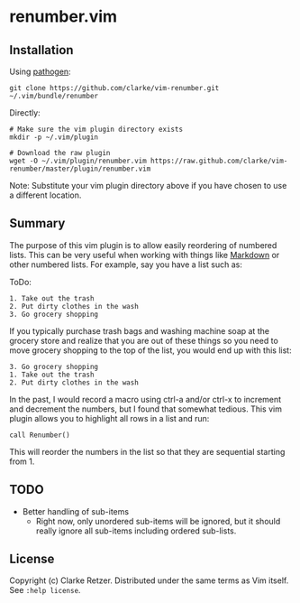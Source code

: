 # renumber.vim

## Installation

Using [pathogen]( https://github.com/tpope/vim-pathogen ):

```
git clone https://github.com/clarke/vim-renumber.git ~/.vim/bundle/renumber
```

Directly:

```
# Make sure the vim plugin directory exists
mkdir -p ~/.vim/plugin

# Download the raw plugin
wget -O ~/.vim/plugin/renumber.vim https://raw.github.com/clarke/vim-renumber/master/plugin/renumber.vim
```

Note: Substitute your vim plugin directory above if you have chosen to use a different location.

## Summary

The purpose of this vim plugin is to allow easily reordering of numbered lists. This can be very useful when working with things like [Markdown](http://daringfireball.net/projects/markdown/) or other numbered lists. For example, say you have a list such as:

ToDo:

```
1. Take out the trash
2. Put dirty clothes in the wash
3. Go grocery shopping
```

If you typically purchase trash bags and washing machine soap at the grocery store and realize that you are out of these things so you need to move grocery shopping to the top of the list, you would end up with this list:

```
3. Go grocery shopping
1. Take out the trash
2. Put dirty clothes in the wash
```

In the past, I would record a macro using ctrl-a and/or ctrl-x to increment and decrement the numbers, but I found that somewhat tedious. This vim plugin allows you to highlight all rows in a list and run:

```
call Renumber()
```

This will reorder the numbers in the list so that they are sequential starting from 1.


## TODO
- Better handling of sub-items
    - Right now, only unordered sub-items will be ignored, but it should really ignore all sub-items including ordered sub-lists.

## License

Copyright (c) Clarke Retzer. Distributed under the same terms as Vim itself. See `:help license`.
